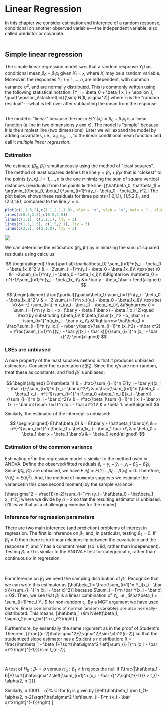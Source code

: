# Linear Regression

In this chapter we consider estimation and inference of a random response, conditional on another observed variable---the independent variable, also called predictor or covariate.  <br><br>

## Simple linear regression

The simple linear regression model says that a random response $Y_i$ has conditional mean $\beta_0 + \beta_1 x_i$ given $X_i = x_i$ where $X_i$ may be a random variable.  Moreover, the responses $Y_i$, $i = 1, \ldots, n$, are independent, with common variance $\sigma^2$, and are normally distributed.  This is commonly written using the following statistical notation:
\[Y_i = \beta_0 + \beta_1 x_i + \epsilon_i, \quad \epsilon_i\stackrel{iid}{\sim} N(0, \sigma^2)\]
where $\epsilon_i$ is the "random residual"---what is left over after subtracting the mean from the response.  <br><br>

The model is "linear" because the mean $E(Y_i|x_i) = \beta_0 + \beta_1 x_i$ is a linear function (a line in two dimensions $y$ and $x$).  The model is "simple" because it is the simplest line (two dimensions).  Later we will expand the model by adding covariates, i.e., $x_{1i}, x_{2i}, \ldots$, to the linear conditional mean function and call it *multiple linear regression*.

### Estimation

We estimate $(\beta_0, \beta_1)$ simultaneously using the method of "least squares".  The method of least squares defines the line $y = \beta_0 + \beta_1 x$ that is "closest" to the points $(y_i, x_i), i=1, \ldots, n$ is the one minimizing the sum of square vertical distances (residuals) from the points to the line:
\[(\hat\beta_0, \hat\beta_1) = \arg\min_{(\beta_0, \beta_1)}\sum_{i=1}^n(y_i - \beta_0 - \beta_1x_i)^2.\]
The plot below shows these residuals for three points (1.0,1.1), (1.5,2.1), and (2.0,1.8), compared to the line $y=x$.


```r
plot(c(1,1.5,2),c(1.1,2.1,1.8), xlab = 'x', ylab = 'y', main = '', xlim = c(0.5,2.5), ylim = c(0,3))
lines(c(0.5,2.5),c(0.5,2.5))
lines(c(1,1), c(1,1.1), lty = 3)
lines(c(1.5,1.5), c(1.5,2.1), lty = 3)
lines(c(2,2), c(2,1.8), lty = 3)
```

![](15-Regression_files/figure-epub3/unnamed-chunk-1-1.png)<!-- -->

We can determine the estimators $(\hat\beta_0, \hat\beta_1)$ by minimizing the sum of squared residuals using calculus:

$$
\begin{aligned}
\frac{\partial}{\partial\beta_0} \sum_{i=1}^n(y_i - \beta_0 - \beta_1x_i)^2 \\
& = -2\sum_{i=1}^n(y_i - \beta_0 - \beta_1x_i)\\
\text{set  }0 &= -2\sum_{i=1}^n(y_i - \beta_0 - \beta_1x_i)\\
&\Rightarrow \hat\beta_0 = n^{-1}\sum_{i=1}^n(y_i - \beta_1x_i)\\
& = \bar y - \beta_1\bar x
\end{aligned}
$$

$$
\begin{aligned}
\frac{\partial}{\partial\beta_1} \sum_{i=1}^n(y_i - \beta_0 - \beta_1x_i)^2 \\
& = -2 \sum_{i=1}^n x_i(y_i - \beta_0 - \beta_1x_i)\\
\text{set  }0 &= -2 \sum_{i=1}^n x_i(y_i - \beta_0 - \beta_1x_i)\\
&\Rightarrow 0 = \sum_{i=1}^n (y_ix_i - x_i(\bar y - \beta_1 \bar x) - \beta_1 x_i^2)\quad \text{by substituting }\beta_0\\
& \beta_1\sum(x_i^2 - x_i\bar x) = \sum_{i=1}^n(y_ix_i - \bar y x_i)\\
&\Rightarrow \hat\beta_1 = \frac{\sum_{i=1}^n (y_ix_i) - n\bar y\bar x}{\sum_{i=1}^n 
(x_i^2) - n\bar x^2} = \frac{\sum_{i=1}^n [(y_i - \bar y)(x_i - \bar x)]}{\sum_{i=1}^n (x_i - \bar x)^2}
\end{aligned}
$$
### LSEs are unbiased

A nice property of the least squares method is that it produces unbiased estimators.  Consider the expectation $E(\hat\beta_1)$.  Since the $x_i'$s are non-random, treat these as constants, and find $\hat\beta_1$ is unbiased:

$$
\begin{aligned}
E(\hat\beta_1) & = \frac{\sum_{i=1}^n E((y_i - \bar y))(x_i - \bar x)}{\sum_{i=1}^n (x_i - \bar x)^2}\\
& = \frac{\sum_{i=1}^n (\beta_0 + \beta_1 x_i - n^{-1}\sum_{i=1}^n [\beta_0 +\beta_1 x_i])(x_i - \bar x)}{\sum_{i=1}^n (x_i - \bar x)^2}\\
& = \frac{\beta_1\sum_{i=1}^n ( x_i - \bar x)(x_i - \bar x)}{\sum_{i=1}^n (x_i - \bar x)^2}\\
& = \beta_1.
\end{aligned}
$$

Similarly, the estimator of the intercept is unbiased:

$$
\begin{aligned}
E(\hat\beta_0) & = E(\bar y - \hat\beta_1 \bar x)\\
& = n^{-1}\sum_{i=1}^n (\beta_0 + \beta_1x_i) - \beta_1 \bar x\\
& = \beta_0 + \beta_1 \bar x - \beta_1 \bar x\\
& = \beta_0
\end{aligned}
$$

### Estimation of the common variance

Estimating $\sigma^2$ in the regression model is similar to the method used in ANOVA.  Define the observed/fitted residuals $\hat e_i = y_i - \hat y_i = y_i - \hat\beta_0 - \hat\beta_1 x_i$.  Since $(\hat\beta_0, \hat\beta_1)$ are unbiased, we have $E(\hat e_i) = E(Y_i - \hat\beta_0 - \hat\beta_1 x_i) = 0$.  Therefore, $V(\hat e_i) = E(\hat e_i ^2)$.  And, the method of moments suggests we estimate the variance(in this case second moment) by the sample variance:

\[\hat\sigma^2 = \frac{1}{n-2}\sum_{i=1}^n (y_i - \hat\beta_0 - \hat\beta_1 x_i)^2,\]
where we divide by $n-2$ so that the resulting estimator is unbiased.  (I'll leave that as a challenging exercise for the reader).

### Inference for regression parameters

There are two main inference (and prediction) problems of interest in regression.  The first is inference on $\beta_1$, and, in particular, testing $\beta_1 = 0$.  If $\beta_1=0$ then there is no linear relationship between the covariate $x$ and the response $Y$, and $Y$ has a constant mean (so is iid, rather than independent).  Testing $\beta_1=0$ is similar to the ANOVA F test for categorical $x$, rather than continuous $x$ in regression.   
<br><br>

For inference on $\beta_1$ we need the sampling distribution of $\hat\beta_1$.  Recognize that we can write this estimator as 
\[\hat\beta_1 = \frac{\sum_{i=1}^n Y_i(x_i - \bar x)}{\sum_{i=1}^n (x_i - \bar x)^2}\] because $\sum_{i=1}^n \bar Y(x_i - \bar x) = 0$.  Then, we see that $\hat\beta_1$ is a linear combination of $Y_i$, i.e., $\hat\beta_1 = \sum_{i=1}^nc_i Y_i$ for non-random $c_i$.  By a MGF argument we have used before, linear combinations of normal random variables are also normally-distributed.  This means, 
\[\hat\beta_1 \sim N\left(\beta_1, \sigma_2\sum_{i=1}^n c_i^2\right).\]

Furthermore, by essentially the same argument as in the proof of Student's Theorem,
\[\frac{(n-2)\hat\sigma^2}{\sigma^2}\sim \chi^2(n-2)\]
so that the studentized slope estimator has a Student's $t$ distribution:
\[t = \frac{\hat\beta_1 - \beta_1}{\sqrt{\hat\sigma^2 \left[\sum_{i=1}^n (x_i - \bar x)^2\right]^{-1}}}\sim t_{n-2}\]

<br>

A test of $H_0:\beta_1 = b$ versus $H_a:\beta_1 \ne b$ rejects the null if
\[\frac{|\hat\beta_1 - b|}{\sqrt{\hat\sigma^2 \left[\sum_{i=1}^n (x_i - \bar x)^2\right]^{-1}}} > t_{1-\alpha/2, n-2}\]

Similarly, a $100(1-\alpha)\%$ CI for $\beta_1$ is given by 
\[\left(\hat\beta_1 \pm t_{1-\alpha/2, n-2}\sqrt{\hat\sigma^2 \left[\sum_{i=1}^n (x_i - \bar x)^2\right]^{-1}}\right).\]

















